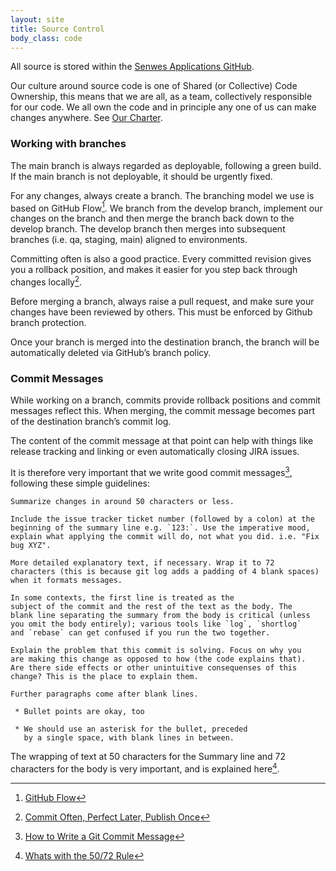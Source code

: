 ```yaml
---
layout: site
title: Source Control
body_class: code
---
```


All source is stored within the [Senwes Applications GitHub](https://github.com/ghostinthewires).

Our culture around source code is one of Shared (or Collective) Code Ownership, this means that we are all, as a team, collectively responsible for our code. We all own the code and in principle any one of us can make changes anywhere. See [Our Charter](charter.html).

### Working with branches

The main branch is always regarded as deployable, following a green build. If the main branch is not deployable, it should be urgently fixed.

For any changes, always create a branch. The branching model we use is based on GitHub Flow[^1]. We branch from the develop branch, implement our changes on the branch and then merge the branch back down to the develop branch. The develop branch then merges into subsequent branches (i.e. qa, staging, main) aligned to environments.

Committing often is also a good practice. Every committed revision gives you a rollback position, and makes it easier for you step back through changes locally[^2].

Before merging a branch, always raise a pull request, and make sure your changes have been reviewed by others. This must be enforced by Github branch protection.

Once your branch is merged into the destination branch, the branch will be automatically deleted via GitHub’s branch policy.

### Commit Messages

While working on a branch, commits provide rollback positions and commit messages reflect this. When merging, the commit message becomes part of the destination branch’s commit log.

The content of the commit message at that point can help with things like release tracking and linking or even automatically closing JIRA issues.

It is therefore very important that we write good commit messages[^3], following these simple guidelines:

```
Summarize changes in around 50 characters or less.

Include the issue tracker ticket number (followed by a colon) at the beginning of the summary line e.g. `123:`. Use the imperative mood, explain what applying the commit will do, not what you did. i.e. "Fix bug XYZ".

More detailed explanatory text, if necessary. Wrap it to 72
characters (this is because git log adds a padding of 4 blank spaces) when it formats messages.

In some contexts, the first line is treated as the
subject of the commit and the rest of the text as the body. The
blank line separating the summary from the body is critical (unless
you omit the body entirely); various tools like `log`, `shortlog`
and `rebase` can get confused if you run the two together.

Explain the problem that this commit is solving. Focus on why you
are making this change as opposed to how (the code explains that).
Are there side effects or other unintuitive consequenses of this
change? This is the place to explain them.

Further paragraphs come after blank lines.

 * Bullet points are okay, too

 * We should use an asterisk for the bullet, preceded
   by a single space, with blank lines in between.

```

The wrapping of text at 50 characters for the Summary line and 72 characters for the body is very important, and is explained here[^4].

[^1]: [GitHub Flow](https://guides.github.com/introduction/flow/)
[^2]: [Commit Often, Perfect Later, Publish Once](https://sethrobertson.github.io/GitBestPractices/)
[^3]: [How to Write a Git Commit Message](https://chris.beams.io/posts/git-commit/)
[^4]: [Whats with the 50/72 Rule](https://www.midori-global.com/blog/2018/04/02/git-50-72-rule)